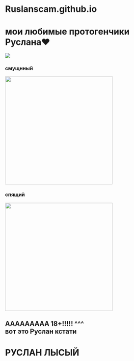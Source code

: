 # Ruslanscam.github.io
<!doctype html>
<html>
<head>
  <title></title>
  <link rel="stylesheet" href="style.css">
<h1>мои любимые протогенчики Руслана❤️
</h1>
<img src="https://cdn.cdnstep.com/G2Nwx6UmXUcg6wcnTMcz/cover-1.thumb256.png">
  <h3>смущнный</h3>
  <img src="https://i.pinimg.com/originals/38/5c/a1/385ca160dacac1bfa59f48de302feb8d.jpg"width="350"height="350">
  <h3>спящий</h3>
  <img src="https://encrypted-tbn0.gstatic.com/images?q=tbn:ANd9GcSvbU-8_jMJSO8jIXX0VX8Teo70bATJEYdX9g&s"width="350"height="350">
  <h2>ААААААААА 18+!!!!! ^^^<br>вот это Руслан кстати</h2>
  <h1>РУСЛАН ЛЫСЫЙ</h1>
</head>
<body>
  <script src="script.js"></script>
</body>
</html>
